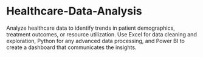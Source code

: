 # Healthcare-Data-Analysis
Analyze healthcare data to identify trends in patient demographics, treatment outcomes, or resource utilization. Use Excel for data cleaning and exploration, Python for any advanced data processing, and Power BI to create a dashboard that communicates the insights.
